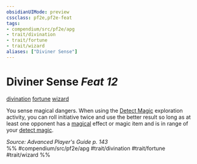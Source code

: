 ```yaml
---
obsidianUIMode: preview
cssclass: pf2e,pf2e-feat
tags:
- compendium/src/pf2e/apg
- trait/divination
- trait/fortune
- trait/wizard
aliases: ["Diviner Sense"]
---
```

# Diviner Sense  *Feat 12*  
[divination](divination.md "Divination School Trait")  [fortune](fortune.md "Fortune Effect Trait")  [wizard](Reference/Rules/Traits/wizard.md "Wizard Class Trait")  


You sense magical dangers. When using the [Detect Magic](Reference/Rules/Actions/detect-magic.md) exploration activity, you can roll initiative twice and use the better result so long as at least one opponent has a [magical](magical.md "Magical Item Trait") effect or magic item and is in range of your [detect magic](Reference/Compendium/Spells/detect-magic.md).

*Source: Advanced Player's Guide p. 143*  
%% #compendium/src/pf2e/apg #trait/divination #trait/fortune #trait/wizard %%